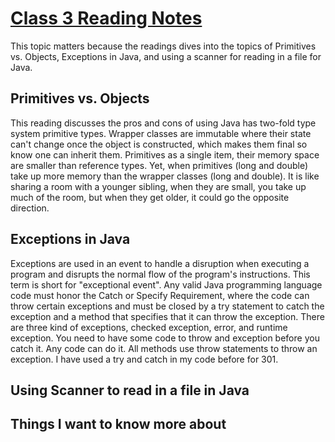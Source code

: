 # [Class 3 Reading Notes](https://github.com/snur206/reading-notes/blob/main/401/class3notes.md)

This topic matters because the readings dives into the topics of Primitives vs. Objects, Exceptions in Java, and using a scanner for reading in a file for Java. 

## Primitives vs. Objects

This reading discusses the pros and cons of using Java has two-fold type system primitive types. Wrapper classes are immutable where their state can't change once the object is constructed, which makes them final so know one can inherit them. Primitives as a single item, their memory space are smaller than reference types. Yet, when primitives (long and double) take up more memory than the wrapper classes (long and double). It is like sharing a room with a younger sibling, when they are small, you take up much of the room, but when they get older, it could go the opposite direction.   

## Exceptions in Java

Exceptions are used in an event to handle a disruption when executing a program and disrupts the normal flow of the program's instructions. This term is short for "exceptional event". Any valid Java programming language code must honor the Catch or Specify Requirement, where the code can throw certain exceptions and must be closed by a try statement to catch the exception and a method that specifies that it can throw the exception. There are three kind of exceptions, checked exception, error, and runtime exception. You need to have some code to throw and exception before you catch it. Any code can do it. All methods use throw statements to throw an exception. I have used a try and catch in my code before for 301.   

## Using Scanner to read in a file in Java





## Things I want to know more about


